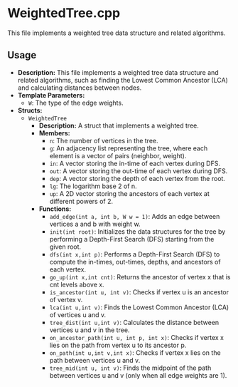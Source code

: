 # WeightedTree.cpp

This file implements a weighted tree data structure and related algorithms.

## Usage

*   **Description:** This file implements a weighted tree data structure and related algorithms, such as finding the Lowest Common Ancestor (LCA) and calculating distances between nodes.
*   **Template Parameters:**
    *   `W`: The type of the edge weights.
*   **Structs:**
    *   `WeightedTree`
        *   **Description:** A struct that implements a weighted tree.
        *   **Members:**
            *   `n`: The number of vertices in the tree.
            *   `g`: An adjacency list representing the tree, where each element is a vector of pairs (neighbor, weight).
            *   `in`: A vector storing the in-time of each vertex during DFS.
            *   `out`: A vector storing the out-time of each vertex during DFS.
            *   `dep`: A vector storing the depth of each vertex from the root.
            *   `lg`: The logarithm base 2 of n.
            *   `up`: A 2D vector storing the ancestors of each vertex at different powers of 2.
        *   **Functions:**
            *   `add_edge(int a, int b, W w = 1)`: Adds an edge between vertices a and b with weight w.
            *   `init(int root)`: Initializes the data structures for the tree by performing a Depth-First Search (DFS) starting from the given root.
            *   `dfs(int x,int p)`: Performs a Depth-First Search (DFS) to compute the in-times, out-times, depths, and ancestors of each vertex.
            *   `go_up(int x,int cnt)`: Returns the ancestor of vertex x that is cnt levels above x.
            *   `is_ancestor(int u, int v)`: Checks if vertex u is an ancestor of vertex v.
            *   `lca(int u,int v)`: Finds the Lowest Common Ancestor (LCA) of vertices u and v.
            *   `tree_dist(int u,int v)`: Calculates the distance between vertices u and v in the tree.
            *   `on_ancestor_path(int u, int p, int x)`: Checks if vertex x lies on the path from vertex u to its ancestor p.
            *   `on_path(int u,int v,int x)`: Checks if vertex x lies on the path between vertices u and v.
            *   `tree_mid(int u, int v)`: Finds the midpoint of the path between vertices u and v (only when all edge weights are 1).